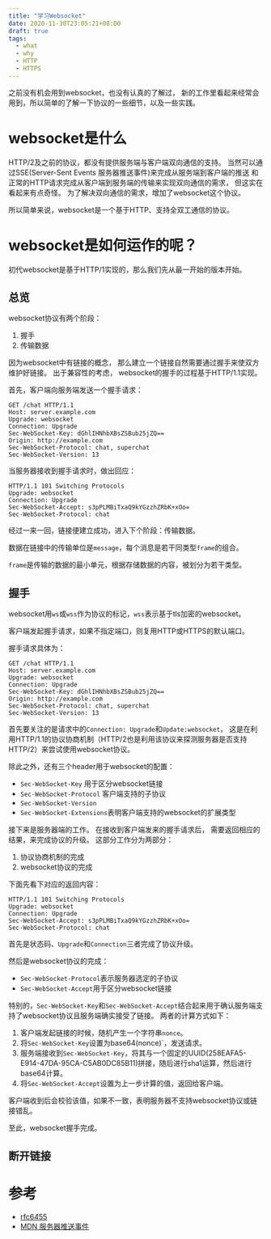 ```yaml
---
title: "学习Websocket"
date: 2020-11-30T23:05:21+08:00
draft: true
tags:
  - what
  - why
  - HTTP
  - HTTPS
---
```


之前没有机会用到websocket，也没有认真的了解过，
新的工作里看起来经常会用到，所以简单的了解一下协议的一些细节，以及一些实践。

# websocket是什么

HTTP/2及之前的协议，都没有提供服务端与客户端双向通信的支持。
当然可以通过SSE(Server-Sent Events 服务器推送事件)来完成从服务端到客户端的推送
和正常的HTTP请求完成从客户端到服务端的传输来实现双向通信的需求，
但这实在看起来有点奇怪。
为了解决双向通信的需求，增加了websocket这个协议。

所以简单来说，websocket是一个基于HTTP、支持全双工通信的协议。

# websocket是如何运作的呢？

初代websocket是基于HTTP/1实现的，那么我们先从最一开始的版本开始。

## 总览

websocket协议有两个阶段：
1. 握手
1. 传输数据

因为websocket中有链接的概念，
那么建立一个链接自然需要通过握手来使双方维护好链接。
出于兼容性的考虑，
websocket的握手的过程基于HTTP/1.1实现。

首先，客户端向服务端发送一个握手请求：

```http
GET /chat HTTP/1.1
Host: server.example.com
Upgrade: websocket
Connection: Upgrade
Sec-WebSocket-Key: dGhlIHNhbXBsZSBub25jZQ==
Origin: http://example.com
Sec-WebSocket-Protocol: chat, superchat
Sec-WebSocket-Version: 13
```

当服务器接收到握手请求时，做出回应：
```http
HTTP/1.1 101 Switching Protocols
Upgrade: websocket
Connection: Upgrade
Sec-WebSocket-Accept: s3pPLMBiTxaQ9kYGzzhZRbK+xOo=
Sec-WebSocket-Protocol: chat
```

经过一来一回，链接便建立成功，进入下个阶段：传输数据。

数据在链接中的传输单位是`message`，每个消息是若干同类型`frame`的组合。

`frame`是传输的数据的最小单元，根据存储数据的内容，被划分为若干类型。

## 握手

websocket用`ws`或`wss`作为协议的标记，`wss`表示基于tls加密的websocket。

客户端发起握手请求，如果不指定端口，则复用HTTP或HTTPS的默认端口。

握手请求具体为：

```http
GET /chat HTTP/1.1
Host: server.example.com
Upgrade: websocket
Connection: Upgrade
Sec-WebSocket-Key: dGhlIHNhbXBsZSBub25jZQ==
Origin: http://example.com
Sec-WebSocket-Protocol: chat, superchat
Sec-WebSocket-Version: 13
```

首先要关注的是请求中的`Connection: Upgrade`和`Update:websocket`，
这是在利用HTTP/1.1的协议协商机制（HTTP/2也是利用该协议来探测服务器是否支持HTTP/2）来尝试使用websocket协议。

除此之外，还有三个header用于websocket的配置：
- `Sec-WebSocket-Key` 用于区分websocket链接
- `Sec-WebSocket-Protocol` 客户端支持的子协议
- `Sec-WebSocket-Version`
- `Sec-WebSocket-Extensions`表明客户端支持的websocket的扩展类型

接下来是服务器端的工作。
在接收到客户端发来的握手请求后，
需要返回相应的结果，来完成协议的升级。
这部分工作分为两部分：
1. 协议协商机制的完成
1. websocket协议的完成

下面先看下对应的返回内容：

```http
HTTP/1.1 101 Switching Protocols
Upgrade: websocket
Connection: Upgrade
Sec-WebSocket-Accept: s3pPLMBiTxaQ9kYGzzhZRbK+xOo=
Sec-WebSocket-Protocol: chat
```

首先是状态码、`Upgrade`和`Connection`三者完成了协议升级。

然后是websocket协议的完成：
- `Sec-WebSocket-Protocol`表示服务器选定的子协议
- `Sec-WebSocket-Accept`用于区分websocket链接

特别的，`Sec-WebSocket-Key`和`Sec-WebSocket-Accept`结合起来用于确认服务端支持了websocket协议且服务端确实接受了链接。
两者的计算方式如下：

1. 客户端发起链接的时候，随机产生一个字符串`nonce`。
1. 将`Sec-WebSocket-Key`设置为base64(nonce)`，发送请求。
1. 服务端接收到`Sec-WebSocket-Key`，将其与一个固定的UUID(258EAFA5-E914-47DA-95CA-C5AB0DC85B11)拼接，随后进行sha1运算，然后进行base64计算。
1. 将`Sec-WebSocket-Accept`设置为上一步计算的值，返回给客户端。

客户端收到后会校验该值，如果不一致，表明服务器不支持websocket协议或链接错乱。

至此，websocket握手完成。

## 断开链接






# 参考

- [rfc6455](https://tools.ietf.org/html/rfc6455)
- [MDN 服务器推送事件](https://developer.mozilla.org/zh-CN/docs/Server-sent_events/EventSource)
